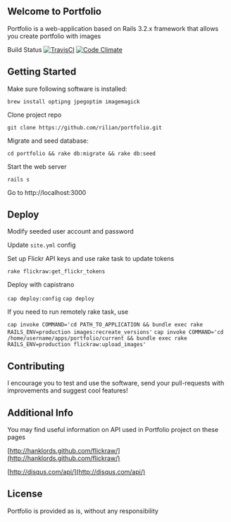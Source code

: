Welcome to Portfolio
--------------------

Portfolio is a web-application based on Rails 3.2.x framework that allows you create portfolio with images

Build Status [![TravisCI](https://api.travis-ci.org/rilian/portfolio.png?branch=master)](https://travis-ci.org/rilian/portfolio) [![Code Climate](https://codeclimate.com/github/rilian/portfolio.png)](https://codeclimate.com/github/rilian/portfolio)

Getting Started
--------------------

Make sure following software is installed:

`brew install optipng jpegoptim imagemagick`

Clone project repo

`git clone https://github.com/rilian/portfolio.git`

Migrate and seed database:

`cd portfolio && rake db:migrate && rake db:seed`

Start the web server

`rails s`

Go to http://localhost:3000

Deploy
--------------------

Modify seeded user account and password

Update `site.yml` config

Set up Flickr API keys and use rake task to update tokens

`rake flickraw:get_flickr_tokens`

Deploy with capistrano

`cap deploy:config`
`cap deploy`

If you need to run remotely rake task, use

`cap invoke COMMAND='cd PATH_TO_APPLICATION && bundle exec rake RAILS_ENV=production images:recreate_versions'`
`cap invoke COMMAND='cd /home/username/apps/portfolio/current && bundle exec rake RAILS_ENV=production flickraw:upload_images'`

Contributing
--------------------

I encourage you to test and use the software, send your pull-requests with improvements and suggest cool features!

Additional Info
--------------------

You may find useful information on API used in Portfolio project on these pages

[http://hanklords.github.com/flickraw/](http://hanklords.github.com/flickraw/)

[http://disqus.com/api/](http://disqus.com/api/)

License
--------------------

Portfolio is provided as is, without any responsibility
